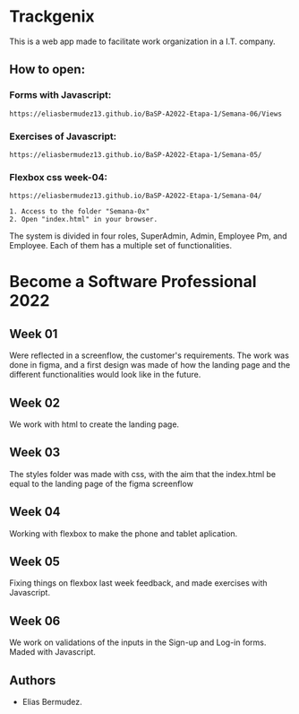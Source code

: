# Trackgenix
This is a web app made to facilitate work organization in a I.T. company.

## How to open:
### Forms with Javascript:
```
https://eliasbermudez13.github.io/BaSP-A2022-Etapa-1/Semana-06/Views
```
### Exercises of Javascript:
```
https://eliasbermudez13.github.io/BaSP-A2022-Etapa-1/Semana-05/
```
### Flexbox css week-04:
```
https://eliasbermudez13.github.io/BaSP-A2022-Etapa-1/Semana-04/
```
```
1. Access to the folder "Semana-0x"
2. Open "index.html" in your browser.
```
The system is divided in four roles, SuperAdmin, Admin, Employee Pm, and Employee.
Each of them has a multiple set of functionalities.
# Become a Software Professional 2022

## Week 01
Were reflected in a screenflow, the customer's requirements.
The work was done in figma, and a first design was made of how the landing page and the different functionalities would look like in the future.
## Week 02
We work with html to create the landing page.
## Week 03
The styles folder was made with css, with the aim that the index.html be equal to the landing page of the figma screenflow
## Week 04
Working with flexbox to make the phone and tablet aplication.
## Week 05
Fixing things on flexbox last week feedback, and made exercises with Javascript.
## Week 06
We work on validations of the inputs in the Sign-up and Log-in forms. Maded with Javascript.
## Authors
- Elias Bermudez.